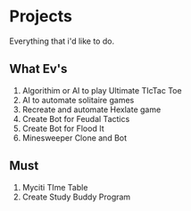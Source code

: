 # Projects
Everything that i'd like to do.

## What Ev's
1. Algorithim or AI to play Ultimate TIcTac Toe
2. AI to automate solitaire games
3. Recreate and automate Hexlate game
4. Create Bot for Feudal Tactics
5. Create Bot for Flood It
6. Minesweeper Clone and Bot

## Must
1. Myciti TIme Table
2. Create Study Buddy Program

